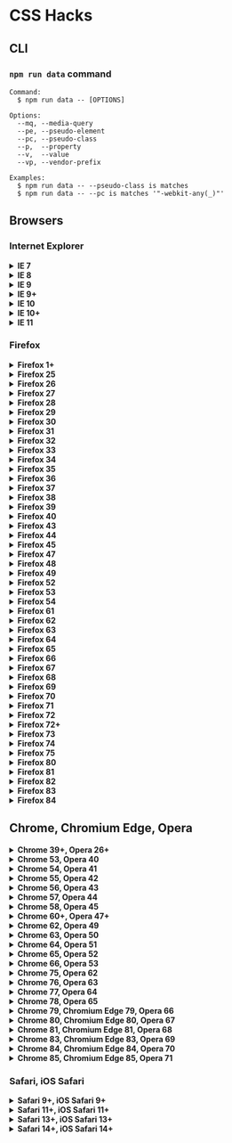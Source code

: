 # CSS Hacks


## CLI

### `npm run data` command

```
Command:
  $ npm run data -- [OPTIONS]

Options:
  --mq, --media-query
  --pe, --pseudo-element
  --pc, --pseudo-class
  --p,  --property
  --v,  --value
  --vp, --vendor-prefix

Examples:
  $ npm run data -- --pseudo-class is matches
  $ npm run data -- --pc is matches '"-webkit-any(_)"'
```

## Browsers

### Internet Explorer

<details><summary><b>IE 7</b></summary>

```css
_:_, .selector {
  property: value;
}
```
```css
_:first, .selector {
  property: value;
}
```
```css
_>_, .selector {
  *property: value;
}
```
```css
*+html .selector {
  property: value;
}
```
```css
*:first-child+html .selector {
  property: value;
}
```

</details>

<details><summary><b>IE 8</b></summary>

```css
@media \0 {
  .selector {
    property: value;
  }
}
```
```css
@media \0screen {
  .selector {
    property: value;
  }
}
```

</details>

<details><summary><b>IE 9</b></summary>

```css
@media (min-width: 0\0) and (min-resolution: .001dpcm) {
  .selector {
    property: value;
  }
}
```

</details>

<details><summary><b>IE 9+</b></summary>

```css
@media (min-width: 0\0) and (min-resolution: +36dpi) {
  .selector {
    property: value;
  }
}
```

</details>

<details><summary><b>IE 10</b></summary>

```css
_:-ms-lang(_), .selector {
  property: value\9;
}
```

</details>

<details><summary><b>IE 10+</b></summary>

```css
_:-ms-input-placeholder, :root .selector {
  property: value;
}
```

</details>

<details><summary><b>IE 11</b></summary>

```css
_:not(_)::-ms-backdrop, .selector {
  property: value;
}
```
```css
_::-ms-backdrop, :root .selector {
  property: value;
}
```
```css
_:-ms-fullscreen, :root .selector {
  property: value;
}
```

</details>


### Firefox

<details><summary><b>Firefox 1+</b></summary>

```css
@-moz-document url-prefix() {
  .selector {
    property: value;
  }
}
```

</details>

<details><summary><b>Firefox 25</b></summary>

```css
@supports (background-attachment: local) and (not (image-orientation: from-image)) and (-moz-orient: auto) {
  .selector {
    property: value;
  }
}
```

</details>

<details><summary><b>Firefox 26</b></summary>

```css
@supports (image-orientation: from-image) and (not (all: unset)) {
  .selector {
    property: value;
  }
}
```

</details>

<details><summary><b>Firefox 27</b></summary>

```css
@supports (all: unset) and (not (flex-wrap: wrap)) {
  .selector {
    property: value;
  }
}
```

</details>

<details><summary><b>Firefox 28</b></summary>

```css
@supports (flex-wrap: wrap) and (not (border-image: -moz-element(#_))) {
  .selector {
    property: value;
  }
}
```

</details>

<details><summary><b>Firefox 29</b></summary>

```css
@supports (border-image: -moz-element(#_)) and (not (background-blend-mode: hue)) {
  .selector {
    property: value;
  }
}
```

</details>

<details><summary><b>Firefox 30</b></summary>

```css
@supports (background-blend-mode: hue) and (not (paint-order: fill)) {
  .selector {
    property: value;
  }
}
```

</details>

<details><summary><b>Firefox 31</b></summary>

```css
@supports (paint-order: fill) and (not (box-decoration-break: clone)) {
  .selector {
    property: value;
  }
}
```

</details>

<details><summary><b>Firefox 32</b></summary>

```css
@supports (box-decoration-break: clone) and (not (color: rebeccapurple)) {
  .selector {
    property: value;
  }
}
```

</details>

<details><summary><b>Firefox 33</b></summary>

```css
@supports (color: rebeccapurple) and (not (font-kerning: auto)) {
  _:-moz-is-html, .selector {
    property: value;
  }
}
```

</details>

<details><summary><b>Firefox 34</b></summary>

```css
@supports (font-kerning: auto) and (not (filter: blur(0))) and (-moz-orient: auto) {
  .selector {
    property: value;
  }
}
```

</details>

<details><summary><b>Firefox 35</b></summary>

```css
@supports (filter: blur(0)) and (not (isolation: auto)) and (-moz-orient: auto) {
  .selector {
    property: value;
  }
}
```

</details>

<details><summary><b>Firefox 36</b></summary>

```css
@supports (empty-cells: -moz-show-background) and (background: -moz-linear-gradient(red, 1%, tan)) {
  .selector {
    property: value;
  }
}
```

</details>

<details><summary><b>Firefox 37</b></summary>

```css
@supports (display: contents) and (not (ruby-align: start)) and (-moz-orient: auto) {
  .selector {
    property: value;
  }
}
```

</details>

<details><summary><b>Firefox 38</b></summary>

```css
@supports (ruby-align: start) and (not (scroll-snap-type: none)) {
  .selector {
    property: value;
  }
}
```

</details>

<details><summary><b>Firefox 39</b></summary>

```css
@supports (scroll-snap-type: none) and (not (-moz-orient: block)) {
  .selector {
    property: value;
  }
}
```

</details>

<details><summary><b>Firefox 40</b></summary>

```css
@supports (-moz-orient: block) and (not (padding-inline-end: 0)) {
  .selector {
    property: value;
  }
}
```

</details>

<details><summary><b>Firefox 43</b></summary>

```css
@supports (hyphens: none) and (not (text-orientation: sideways)) {
  .selector {
    property: value;
  }
}
```

</details>

<details><summary><b>Firefox 44</b></summary>

```css
@supports (text-orientation: sideways) and (not (align-self: end)) and (-moz-orient: block) {
  .selector {
    property: value;
  }
}
```

</details>

<details><summary><b>Firefox 45</b></summary>

```css
@supports (align-self: end) and (not (align-self: unsafe center)) and (-moz-orient: block) {
  .selector {
    property: value;
  }
}
```
```css
@supports (align-self: end) and (not (align-self: normal)) {
  _:-moz-is-html, .selector {
    property: value;
  }
}
```

</details>

<details><summary><b>Firefox 47</b></summary>

```css
@supports (-moz-orient: block) and (not (color-adjust: exact)) {
  _::backdrop, .selector {
    property: value;
  }
}
```

</details>

<details><summary><b>Firefox 48</b></summary>

```css
@supports (color-adjust: exact) and (not (color: #0000)) {
  _:-moz-is-html, .selector {
    property: value;
  }
}
```

</details>

<details><summary><b>Firefox 49</b></summary>

```css
@supports (color: #0000) and (not (border-image-repeat: space)) {
  .selector {
    property: value;
  }
}
```

</details>

<details><summary><b>Firefox 52</b></summary>

```css
@supports (grid-gap: 0) and (not (caret-color: red)) {
  _:-moz-is-html, .selector {
    property: value;
  }
}
```

</details>

<details><summary><b>Firefox 53</b></summary>

```css
@supports (caret-color: red) and (not (clip-path: inset(1%))) and (-moz-orient: block) {
  .selector {
    property: value;
  }
}
```

</details>

<details><summary><b>Firefox 54</b></summary>

```css
@supports (clip-path: inset(1%)) and (not (float: inline-end)) and (-moz-orient: block) {
  .selector {
    property: value;
  }
}
```

</details>

<details><summary><b>Firefox 61</b></summary>

```css
@supports (gap: 0) and (not (shape-margin: 0)) and (not (-ms-ime-align: auto)) {
  .selector {
    property: value;
  }
}
```
```css
@supports (justify-items: legacy) and (not (font-variation-settings: normal)) {
  _:-moz-is-html, .selector {
    property: value;
  }
}
```

</details>

<details><summary><b>Firefox 62</b></summary>

```css
@supports (shape-margin: 0) and (not (resize: block)) and (-moz-orient: block) {
  .selector {
    property: value;
  }
}
```

</details>

<details><summary><b>Firefox 63</b></summary>

```css
@supports (resize: block) and (not (scrollbar-color: auto)) and (-moz-orient: block) {
  .selector {
    property: value;
  }
}
```
```css
_::-moz-tree-row, _::slotted(_), .selector {
  property: value;
}
```

</details>

<details><summary><b>Firefox 64</b></summary>

```css
@supports (scrollbar-color: auto) and (not (break-after: always)) {
  .selector {
    property: value;
  }
}
```

</details>

<details><summary><b>Firefox 65</b></summary>

```css
@supports (break-after: always) and (not (overflow-anchor: auto)) and (-moz-binding: none) {
  .selector {
    property: value;
  }
}
```

</details>

<details><summary><b>Firefox 66</b></summary>

```css
@supports (overflow-anchor: auto) and (-moz-binding: none) {
  .selector {
    property: value;
  }
}
```

</details>

<details><summary><b>Firefox 67</b></summary>

```css
@supports (top: revert) and (not (scroll-margin: 0)) {
  .selector {
    property: value;
  }
}
```

</details>

<details><summary><b>Firefox 68</b></summary>

```css
@supports (scroll-margin: 0) and (not selector(_>_)) and (-moz-orient: block) {
  .selector {
    property: value;
  }
}
```

</details>

<details><summary><b>Firefox 69</b></summary>

```css
@supports selector(_>_) and (not (display: block flex)) and (-moz-orient: block) {
  .selector {
    property: value;
  }
}
```
```css
@supports selector(_>_) and (not (text-underline-offset: 0)) and (-moz-orient: block) {
  .selector {
    property: value;
  }
}
```

</details>

<details><summary><b>Firefox 70</b></summary>

```css
@supports (display: block flex) and (not (clip-path: path('M0,0'))) and (-moz-orient: block) {
  .selector {
    property: value;
  }
}
```

</details>

<details><summary><b>Firefox 71</b></summary>

```css
@supports (clip-path: path('M0,0')) and (not (offset-anchor: auto)) {
  .selector {
    property: value;
  }
}
```

</details>

<details><summary><b>Firefox 72</b></summary>

```css
@supports (offset-anchor: auto) and (not (overscroll-behavior-block: auto)) and (-moz-orient: block) {
  .selector {
    property: value;
  }
}
```

</details>

<details><summary><b>Firefox 72+</b></summary>

```css
@-moz-document url-prefix() {
  @supports (offset-anchor: auto) {
    .selector {
      property: value;
    }
  }
}
```

</details>

<details><summary><b>Firefox 73</b></summary>

```css
@supports (overscroll-behavior-block: auto) and (-moz-column-width: 0) and (-moz-orient: block) {
  .selector {
    property: value;
  }
}
```

</details>

<details><summary><b>Firefox 74</b></summary>

```css
@supports (text-underline-offset: 1%) and (not (top: min(1%, 1%))) {
  .selector {
    property: value;
  }
}
```

</details>

<details><summary><b>Firefox 75</b></summary>

```css
@supports (top: min(1%, 1%)) and (text-decoration-skip-ink: all) and (-moz-orient: block) and (not (color: canvas)) {
  .selector {
    property: value;
  }
}
```

</details>

<details><summary><b>Firefox 80</b></summary>

```css
@supports (appearance: none) and (not (overflow: clip)) and (-moz-orient: block) {
  .selector {
    property: value;
  }
}
```

</details>

<details><summary><b>Firefox 81</b></summary>

```css
@supports (overflow: clip) and (not selector(::file-selector-button)) and (-moz-orient: block) {
  .selector {
    property: value;
  }
}
```

</details>

<details><summary><b>Firefox 82</b></summary>

```css
@supports selector(::file-selector-button) and (not (background: conic-gradient(red, tan))) {
  .selector {
    property: value;
  }
}
```

</details>

<details><summary><b>Firefox 83</b></summary>

```css
@supports (background: conic-gradient(red, tan)) and (not selector(:not(_>_))) and (-moz-orient: block) {
  .selector {
    property: value;
  }
}
```

</details>

<details><summary><b>Firefox 84</b></summary>

```css
@supports selector(:not(_>_)) and selector(:is(_)) and (not (touch-action: pinch-zoom)) {
  .selector {
    property: value;
  }
}
```

</details>


## Chrome, Chromium Edge, Opera

<details><summary><b>Chrome 39+, Opera 26+</b></summary>

```css
_:lang(_), _::-internal-media-controls-overlay-cast-button, .selector {
  property: value;
}
```

</details>

<details><summary><b>Chrome 53, Opera 40</b></summary>

```css
@supports (filter: blur(0)) and (not (user-select: none)) and (not (justify-self: end)) and (not (-ms-ime-align: auto)) {
  .selector {
    property: value;
  }
}
```

</details>

<details><summary><b>Chrome 54, Opera 41</b></summary>

```css
@supports (user-select: none) and (not (touch-action: pan-up)) and (not (scroll-snap-type: none)) {
  .selector {
    property: value;
  }
}
```

</details>

<details><summary><b>Chrome 55, Opera 42</b></summary>

```css
@supports (touch-action: pan-up) and (not (touch-action: pinch-zoom)) and (-webkit-box-lines: single) {
  .selector {
    property: value;
  }
}
```

</details>

<details><summary><b>Chrome 56, Opera 43</b></summary>

```css
@supports (touch-action: pinch-zoom) and (not (caret-color: red)) and (not (-ms-ime-align: auto)) {
  .selector {
    property: value;
  }
}
```

</details>

<details><summary><b>Chrome 57, Opera 44</b></summary>

```css
@supports (caret-color: red) and (not (line-break: auto)) and (not (display: contents)) {
  .selector {
    property: value;
  }
}
```

</details>

<details><summary><b>Chrome 58, Opera 45</b></summary>

```css
@supports (line-break: auto) and (not (place-self: auto)) and (not (-ms-ime-align: auto)) {
  .selector {
    property: value;
  }
}
```

</details>

<details><summary><b>Chrome 60+, Opera 47+</b></summary>

```css
_:lang(_), _::-internal-media-controls-overlay-cast-button, _:focus-within, .selector {
  property: value;
}
```

</details>

<details><summary><b>Chrome 62, Opera 49</b></summary>

```css
@supports (color: #0000) and (not (top: 1q)) and (not (display: contents)) {
  .selector {
    property: value;
  }
}
```

</details>

<details><summary><b>Chrome 63, Opera 50</b></summary>

```css
@supports (top: 1q) and (not (transform-box: fill-box)) and (not (display: contents)) {
  .selector {
    property: value;
  }
}
```

</details>

<details><summary><b>Chrome 64, Opera 51</b></summary>

```css
@supports (transform-box: fill-box) and (not (color: rgb(0 0 0))) and (not (display: contents)) {
  .selector {
    property: value;
  }
}
```

</details>

<details><summary><b>Chrome 65, Opera 52</b></summary>

```css
@supports (color: rgb(0 0 0)) and (not (gap: 0)) and (not (scroll-snap-type: none)) {
  .selector {
    property: value;
  }
}
```

</details>

<details><summary><b>Chrome 66, Opera 53</b></summary>

```css
@supports (gap: 0) and (-webkit-line-clamp: 1%) and (not (scroll-snap-type: none)) and (not (-ms-ime-align: auto)) {
  .selector {
    property: value;
  }
}
```

</details>

<details><summary><b>Chrome 75, Opera 62</b></summary>

```css
@supports (not (overflow: -webkit-paged-x)) and (not (white-space: break-spaces)) and (line-break: auto) {
  .selector {
    property: value;
  }
}
```

</details>

<details><summary><b>Chrome 76, Opera 63</b></summary>

```css
@supports (white-space: break-spaces) and (not (content: ''/'')) and (not (line-break: anywhere)) {
  .selector {
    property: value;
  }
}
```

</details>

<details><summary><b>Chrome 77, Opera 64</b></summary>

```css
@supports (overscroll-behavior-block: auto) and (not (opacity: 0%)) and (not (top: min(0%, 0%))) {
  .selector {
    property: value;
  }
}
```

</details>

<details><summary><b>Chrome 78, Opera 65</b></summary>

```css
@supports (opacity: 0%) and (not (top: min(0%, 0%))) and (not (text-underline-offset: 0)) {
  .selector {
    property: value;
  }
}
```

</details>

<details><summary><b>Chrome 79, Chromium Edge 79, Opera 66</b></summary>

```css
@supports (top: min(0%, 0%)) and (not (line-break: anywhere)) and (white-space: break-spaces) {
  .selector {
    property: value;
  }
}
```

</details>

<details><summary><b>Chrome 80, Chromium Edge 80, Opera 67</b></summary>

```css
@supports (line-break: anywhere) and (not (color-scheme: dark)) and (not (image-orientation: none)) {
  .selector {
    property: value;
  }
}
```

</details>

<details><summary><b>Chrome 81, Chromium Edge 81, Opera 68</b></summary>

```css
@supports (color-scheme: dark) and (image-orientation: none) and (not (-webkit-appearance: auto)) and (not (top: revert)) {
  .selector {
    property: value;
  }
}
```

</details>

<details><summary><b>Chrome 83, Chromium Edge 83, Opera 69</b></summary>

```css
@supports (-webkit-appearance: auto) and (not (top: revert)) {
  .selector {
    property: value;
  }
}
```

</details>

<details><summary><b>Chrome 84, Chromium Edge 84, Opera 70</b></summary>

```css
@supports (appearance: auto) and (top: revert) and (-webkit-column-width: 0) and (not (counter-set: none)) {
  .selector {
    property: value;
  }
}
```

</details>

<details><summary><b>Chrome 85, Chromium Edge 85, Opera 71</b></summary>

```css
@supports (counter-set: none) and (not selector(::marker)) and (appearance: auto) {
  .selector {
    property: value;
  }
}
```

</details>


### Safari, iOS Safari

<details><summary><b>Safari 9+, iOS Safari 9+</b></summary>

```css
@supports (-webkit-marquee-speed: 0) and (paint-order: fill) {
  .selector {
    property: value;
  }
}
```

</details>

<details><summary><b>Safari 11+, iOS Safari 11+</b></summary>

```css
@supports (-webkit-marquee-speed: 0) and (font-optical-sizing: none) {
  .selector {
    property: value;
  }
}
```

</details>

<details><summary><b>Safari 13+, iOS Safari 13+</b></summary>

```css
@supports (-webkit-marquee-speed: 0) and (paint-order: fill) and (white-space: break-spaces) {
  .selector {
    property: value;
  }
}
```

</details>

<details><summary><b>Safari 14+, iOS Safari 14+</b></summary>

```css
@supports (-webkit-marquee-speed: 0) and (paint-order: fill) {
  _:is(_), .selector {
    property: value;
  }
}
```

</details>